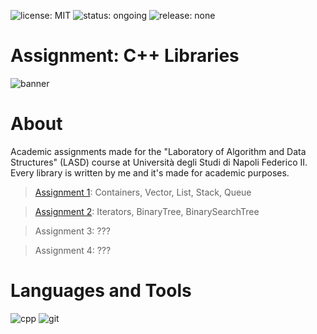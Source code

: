 ![license: MIT](https://badgen.net/badge/license/MIT/blue)
![status: ongoing](https://badgen.net/badge/status/ongoing/orange)
![release: none](https://badgen.net/badge/release/none/purple)
# Assignment: C++ Libraries
![banner](https://user-images.githubusercontent.com/43990877/229632544-9a562782-f293-43f4-83f6-a8a8da1bc80d.png)

# About
Academic assignments made for the "Laboratory of Algorithm and Data Structures" (LASD) course at Università degli Studi di Napoli Federico II. Every library is written by me and it's made for academic purposes.

> [Assignment 1](https://github.com/Gazen27/LASD-Libraries/blob/main/Assignments/Exercise1.pdf): Containers, Vector, List, Stack, Queue

> [Assignment 2](https://github.com/Gazen27/LASD-Libraries/blob/main/Assignments/Exercise2.pdf): Iterators, BinaryTree, BinarySearchTree

> Assignment 3: ???

> Assignment 4: ???

# Languages and Tools
![cpp](https://user-images.githubusercontent.com/43990877/221264171-0ed9c86f-7cb2-405a-b44e-508965305c0c.png)
![git](https://user-images.githubusercontent.com/43990877/221264181-efd66129-e574-441b-88ac-38f1916f7abc.png)
